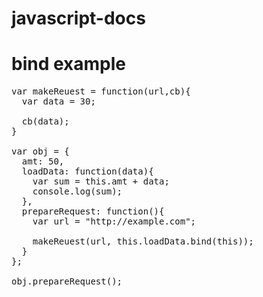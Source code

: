 # javascript-docs

# bind example

<pre>
var makeReuest = function(url,cb){
  var data = 30;
  
  cb(data);
}

var obj = {
  amt: 50,
  loadData: function(data){
    var sum = this.amt + data;
    console.log(sum);
  },
  prepareRequest: function(){
    var url = "http://example.com";
    
    makeReuest(url, this.loadData.bind(this));
  }
};

obj.prepareRequest();
</pre>
